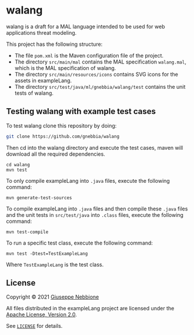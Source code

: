 # walang

walang is a draft for a MAL language intended to be used for web applications
threat modeling.

This project has the following structure:

* The file `pom.xml` is the Maven configuration file of the project.
* The directory `src/main/mal` contains the MAL specification
  `walang.mal`, which is the MAL specification of walang.
* The directory `src/main/resources/icons` contains SVG icons for the
  assets in exampleLang.
* The directory `src/test/java/ml/gnebbia/walang/test`
  contains the unit tests of walang.


## Testing walang with example test cases

To test walang clone this repository by doing:

```sh
git clone https://github.com/gnebbia/walang
```

Then cd into the walang directory and execute the
test cases, maven will download all the required dependencies.

```
cd walang
mvn test
```

To only compile exampleLang into `.java` files, execute the following
command:

```
mvn generate-test-sources
```

To compile exampleLang into `.java` files and then compile these
`.java` files and the unit tests in `src/test/java` into `.class`
files, execute the following command:

```
mvn test-compile
```


To run a specific test class, execute the following command:

```
mvn test -Dtest=TestExampleLang
```

Where `TestExampleLang` is the test class.

## License

Copyright © 2021 [Giuseppe Nebbione](https://gnebbia.ml/)

All files distributed in the exampleLang project are licensed under the [Apache License, Version 2.0](https://www.apache.org/licenses/LICENSE-2.0).

See [`LICENSE`](LICENSE) for details.
